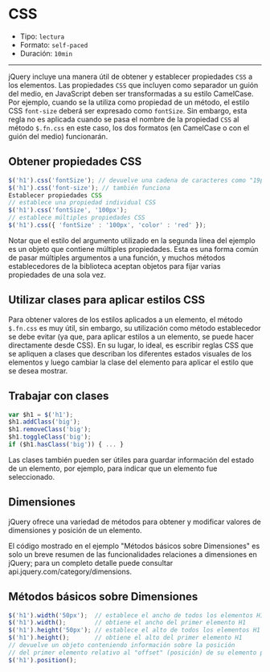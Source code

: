 # CSS

* Tipo: `lectura`
* Formato: `self-paced`
* Duración: `10min`

***

jQuery incluye una manera útil de obtener y establecer propiedades `CSS` a los
elementos.
Las propiedades `CSS` que incluyen como separador un guión del medio, en
JavaScript deben ser transformadas a su estilo CamelCase. Por ejemplo, cuando
se la utiliza como propiedad de un método, el estilo CSS `font-size` deberá ser
expresado como `fontSize`. Sin embargo, esta regla no es aplicada cuando se
pasa el nombre de la propiedad `CSS` al método `$.fn.css` en este caso, los dos
formatos (en CamelCase o con el guión del medio) funcionarán.

## Obtener propiedades CSS

```js
$('h1').css('fontSize'); // devuelve una cadena de caracteres como "19px"
$('h1').css('font-size'); // también funciona
Establecer propiedades CSS
// establece una propiedad individual CSS
$('h1').css('fontSize', '100px');
// establece múltiples propiedades CSS
$('h1').css({ 'fontSize' : '100px', 'color' : 'red' });
```

Notar que el estilo del argumento utilizado en la segunda línea del ejemplo es
un objeto que contiene múltiples propiedades. Esta es una forma común de pasar
múltiples argumentos a una función, y muchos métodos establecedores de la
biblioteca aceptan objetos para fijar varias propiedades de una sola vez.

## Utilizar clases para aplicar estilos CSS

Para obtener valores de los estilos aplicados a un elemento, el método
`$.fn.css` es muy útil, sin embargo, su utilización como método establecedor
se debe evitar (ya que, para aplicar estilos a un elemento, se puede hacer
directamente desde CSS). En su lugar, lo ideal, es escribir reglas CSS que se
apliquen a clases que describan los diferentes estados visuales de los
elementos y luego cambiar la clase del elemento para aplicar el estilo que se
desea mostrar.

## Trabajar con clases

```js
var $h1 = $('h1');
$h1.addClass('big');
$h1.removeClass('big');
$h1.toggleClass('big');
if ($h1.hasClass('big')) { ... }
```

Las clases también pueden ser útiles para guardar información del estado de un
elemento, por ejemplo, para indicar que un elemento fue seleccionado.

## Dimensiones

jQuery ofrece una variedad de métodos para obtener y modificar valores de
dimensiones y posición de un elemento.

El código mostrado en el ejemplo "Métodos básicos sobre Dimensiones" es solo
un breve resumen de las funcionalidades relaciones a dimensiones en jQuery;
para un completo detalle puede consultar api.jquery.com/category/dimensions.

## Métodos básicos sobre Dimensiones

```js
$('h1').width('50px');  // establece el ancho de todos los elementos H1
$('h1').width();        // obtiene el ancho del primer elemento H1
$('h1').height('50px'); // establece el alto de todos los elementos H1
$('h1').height();       // obtiene el alto del primer elemento H1
// devuelve un objeto conteniendo información sobre la posición
// del primer elemento relativo al "offset" (posición) de su elemento padre
$('h1').position();
```
